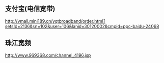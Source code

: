 
## 支付宝(电信宽带)

http://vmall.mini189.cn/yqtbroadband/order.html?setsId=2136&sn=102&user=106&lanid=30120002&cmpid=ppc-baidu-24068

## 珠江宽频

http://www.969368.com/channel_4196.jsp

